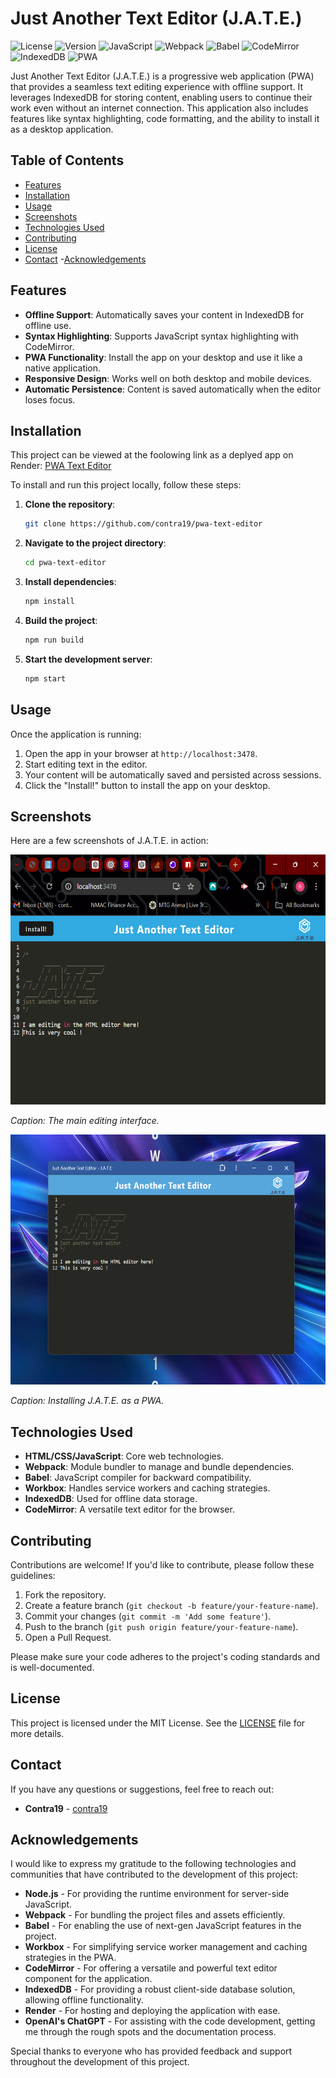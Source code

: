 # Just Another Text Editor (J.A.T.E.)

![License](https://img.shields.io/github/license/contra19/pwa-text-editor)
![Version](https://img.shields.io/badge/version-1.0.0-blue)
![JavaScript](https://img.shields.io/badge/JavaScript-ES6+-yellow)
![Webpack](https://img.shields.io/badge/webpack-5.38.1-blue)
![Babel](https://img.shields.io/badge/Babel-7.14.0-yellow)
![CodeMirror](https://img.shields.io/badge/CodeMirror-5.65.5-brightgreen)
![IndexedDB](https://img.shields.io/badge/IndexedDB-API-blue)
![PWA](https://img.shields.io/badge/PWA-Ready-brightgreen)


Just Another Text Editor (J.A.T.E.) is a progressive web application (PWA) that provides a seamless text editing experience with offline support. It leverages IndexedDB for storing content, enabling users to continue their work even without an internet connection. This application also includes features like syntax highlighting, code formatting, and the ability to install it as a desktop application.

## Table of Contents

- [Features](#features)
- [Installation](#installation)
- [Usage](#usage)
- [Screenshots](#screenshots)
- [Technologies Used](#technologies-used)
- [Contributing](#contributing)
- [License](#license)
- [Contact](#contact)
-[Acknowledgements](#acknowledgements)

## Features

- **Offline Support**: Automatically saves your content in IndexedDB for offline use.
- **Syntax Highlighting**: Supports JavaScript syntax highlighting with CodeMirror.
- **PWA Functionality**: Install the app on your desktop and use it like a native application.
- **Responsive Design**: Works well on both desktop and mobile devices.
- **Automatic Persistence**: Content is saved automatically when the editor loses focus.

## Installation

This project can be viewed at the foolowing link as a deplyed app on Render: [PWA Text Editor](https://just-another-text-editor-yce1.onrender.com)

To install and run this project locally, follow these steps:

1. **Clone the repository**:
    ```bash
    git clone https://github.com/contra19/pwa-text-editor
    ```
2. **Navigate to the project directory**:
    ```bash
    cd pwa-text-editor
    ```
3. **Install dependencies**:
    ```bash
    npm install
    ```
4. **Build the project**:
    ```bash
    npm run build
    ```
5. **Start the development server**:
    ```bash
    npm start
    ```

## Usage

Once the application is running:

1. Open the app in your browser at `http://localhost:3478`.
2. Start editing text in the editor.
3. Your content will be automatically saved and persisted across sessions.
4. Click the "Install!" button to install the app on your desktop.

## Screenshots

Here are a few screenshots of J.A.T.E. in action:

<p>
  <img src="./screenshots/JATE%20-%20HTML%20Editor.png" alt="Editor Screenshot" width="600" height="400">
</p>
<p><em>Caption: The main editing interface.</em></p>

<p>
  <img src="./screenshots/JATE%20-%20PWA%20Editor.png" alt="PWA Installation" width="600" height="400">
</p>
<p><em>Caption: Installing J.A.T.E. as a PWA.</em></p>


## Technologies Used

- **HTML/CSS/JavaScript**: Core web technologies.
- **Webpack**: Module bundler to manage and bundle dependencies.
- **Babel**: JavaScript compiler for backward compatibility.
- **Workbox**: Handles service workers and caching strategies.
- **IndexedDB**: Used for offline data storage.
- **CodeMirror**: A versatile text editor for the browser.

## Contributing

Contributions are welcome! If you'd like to contribute, please follow these guidelines:

1. Fork the repository.
2. Create a feature branch (`git checkout -b feature/your-feature-name`).
3. Commit your changes (`git commit -m 'Add some feature'`).
4. Push to the branch (`git push origin feature/your-feature-name`).
5. Open a Pull Request.

Please make sure your code adheres to the project's coding standards and is well-documented.

## License

This project is licensed under the MIT License. See the [LICENSE](LICENSE) file for more details.

## Contact

If you have any questions or suggestions, feel free to reach out:

- **Contra19** - [contra19](https://github.com/contra19)

## Acknowledgements

I would like to express my gratitude to the following technologies and communities that have contributed to the development of this project:

- **Node.js** - For providing the runtime environment for server-side JavaScript.
- **Webpack** - For bundling the project files and assets efficiently.
- **Babel** - For enabling the use of next-gen JavaScript features in the project.
- **Workbox** - For simplifying service worker management and caching strategies in the PWA.
- **CodeMirror** - For offering a versatile and powerful text editor component for the application.
- **IndexedDB** - For providing a robust client-side database solution, allowing offline functionality.
- **Render** - For hosting and deploying the application with ease.
- **OpenAI's ChatGPT** - For assisting with the code development, getting me through the rough spots and the documentation process.

Special thanks to everyone who has provided feedback and support throughout the development of this project.


